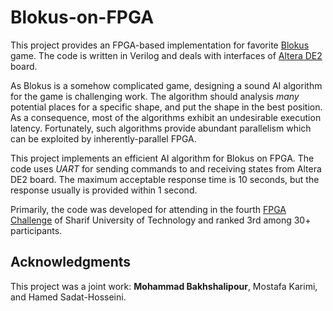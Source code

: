 # Blokus-on-FPGA

This project provides an FPGA-based implementation for favorite [Blokus](https://en.wikipedia.org/wiki/Blokus) game. The code is written in Verilog and deals with interfaces of [Altera DE2](https://www.terasic.com.tw/cgi-bin/page/archive.pl?Language=English&CategoryNo=183&No=30&PartNo=1) board. 

As Blokus is a somehow complicated game, designing a sound AI algorithm for the game is challenging work. The algorithm should analysis *many* potential places for a specific shape, and put the shape in the best position. As a consequence, most of the algorithms exhibit an undesirable execution latency. Fortunately, such algorithms provide abundant parallelism which can be exploited by inherently-parallel FPGA.

This project implements an efficient AI algorithm for Blokus on FPGA. The code uses *UART* for sending commands to and receiving states from Altera DE2 board. The maximum acceptable response time is 10 seconds, but the response usually is provided within 1 second.

Primarily, the code was developed for attending in the fourth [FPGA Challenge](http://fpga.sharif.edu/) of Sharif University of Technology and ranked 3rd among 30+ participants.

## Acknowledgments
This project was a joint work: **Mohammad Bakhshalipour**, Mostafa Karimi, and Hamed Sadat-Hosseini.
